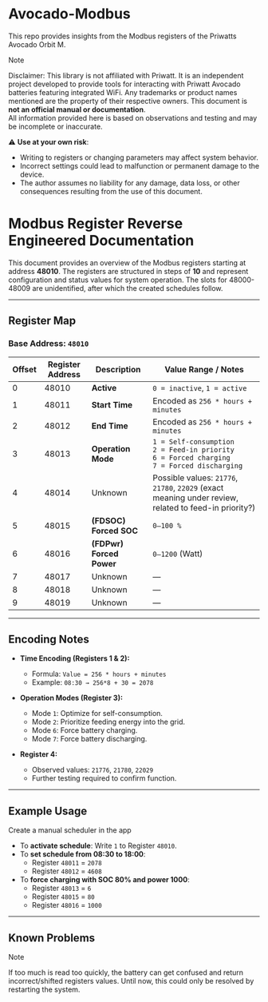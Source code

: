 # Avocado-Modbus
This repo provides insights from the Modbus registers of the Priwatts Avocado Orbit M.

> [!NOTE]
> Disclaimer: This library is not affiliated with Priwatt. It is an independent project developed to provide tools for interacting with Priwatt Avocado batteries
> featuring integrated WiFi. Any trademarks or product names mentioned are the property of their respective owners.
> This document is **not an official manual or documentation**.  
> All information provided here is based on observations and testing and may be incomplete or inaccurate.
>
> ⚠️ **Use at your own risk**:  
> - Writing to registers or changing parameters may affect system behavior.  
> - Incorrect settings could lead to malfunction or permanent damage to the device.  
> - The author assumes no liability for any damage, data loss, or other consequences resulting from the use of this document.  


# Modbus Register Reverse Engineered Documentation

This document provides an overview of the Modbus registers starting at address **48010**. The registers are structured in steps of **10** and represent configuration and status values for system operation. The slots for 48000-48009 are unidentified, after which the created schedules follow.

---

## Register Map

### Base Address: `48010`

| Offset | Register Address | Description | Value Range / Notes |
|--------|-----------------|-------------|----------------------|
| 0 | 48010 | **Active** | `0 = inactive`, `1 = active` |
| 1 | 48011 | **Start Time** | Encoded as `256 * hours + minutes` |
| 2 | 48012 | **End Time** | Encoded as `256 * hours + minutes` |
| 3 | 48013 | **Operation Mode** | `1 = Self-consumption`<br>`2 = Feed-in priority`<br>`6 = Forced charging`<br>`7 = Forced discharging` |
| 4 | 48014 | Unknown | Possible values: `21776`, `21780`, `22029` (exact meaning under review, related to feed-in priority?) |
| 5 | 48015 | **(FDSOC) Forced SOC** | `0–100 %` |
| 6 | 48016 | **(FDPwr) Forced Power** | `0–1200` (Watt) |
| 7 | 48017 | Unknown | — |
| 8 | 48018 | Unknown | — |
| 9 | 48019 | Unknown | — |

---

## Encoding Notes

- **Time Encoding (Registers 1 & 2):**  
  - Formula: `Value = 256 * hours + minutes`  
  - Example: `08:30 → 256*8 + 30 = 2078`

- **Operation Modes (Register 3):**  
  - Mode `1`: Optimize for self-consumption.  
  - Mode `2`: Prioritize feeding energy into the grid.  
  - Mode `6`: Force battery charging.  
  - Mode `7`: Force battery discharging.  

- **Register 4:**  
  - Observed values: `21776`, `21780`, `22029`  
  - Further testing required to confirm function.  

---

## Example Usage
Create a manual scheduler in the app
- To **activate schedule**: Write `1` to Register `48010`.  
- To **set schedule from 08:30 to 18:00**:  
  - Register `48011` = `2078`  
  - Register `48012` = `4608`  
- To **force charging with SOC 80% and power 1000**:  
  - Register `48013` = `6`  
  - Register `48015` = `80`  
  - Register `48016` = `1000`  

---

## Known Problems
> [!NOTE]
> If too much is read too quickly, the battery can get confused and return incorrect/shifted registers values.
> Until now, this could only be resolved by restarting the system.
  
